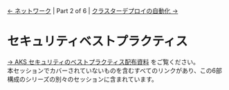 [&larr; ネットワーク](./1-networking.md) | Part 2 of 6 | [クラスターデプロイの自動化 &rarr;](3-cluster-deployment-automation.md)

# セキュリティベストプラクティス

[&rarr; AKS セキュリティのベストプラクティス配布資料](../aks-security/readme.md)  をご覧ください。  
本セッションでカバーされていないものを含むすべてのリンクがあり、この6部構成のシリーズの別々のセッションに含まれています。
